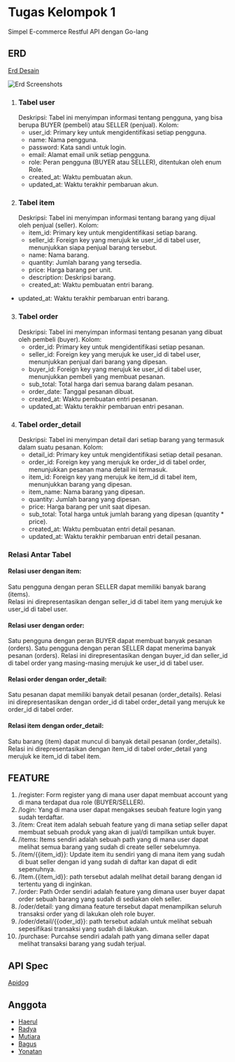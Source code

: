 
# Tugas Kelompok 1

Simpel E-commerce Restful API dengan Go-lang


## ERD
[Erd Desain](https://dbdiagram.io/d/Copy-of-E-commerce-SI-664de795f84ecd1d22db8741)

![Erd Screenshots](https://i.postimg.cc/tT9750zL/Copy-of-E-commerce-SI.png)

1. ### Tabel user
   Deskripsi: Tabel ini menyimpan informasi tentang pengguna, yang bisa berupa BUYER (pembeli) atau SELLER (penjual).
   Kolom:
    * user_id: Primary key untuk mengidentifikasi setiap pengguna.
    * name: Nama pengguna.
    * password: Kata sandi untuk login.
    * email: Alamat email unik setiap pengguna.
    * role: Peran pengguna (BUYER atau SELLER), ditentukan oleh enum Role.
    * created_at: Waktu pembuatan akun.
    * updated_at: Waktu terakhir pembaruan akun.
2. ### Tabel item
    Deskripsi: Tabel ini menyimpan informasi tentang barang yang dijual oleh penjual (seller).
    Kolom:
    * item_id: Primary key untuk mengidentifikasi setiap barang.
    * seller_id: Foreign key yang merujuk ke user_id di tabel user, menunjukkan siapa penjual barang tersebut.
    * name: Nama barang.
    * quantity: Jumlah barang yang tersedia.
    * price: Harga barang per unit.
    * description: Deskripsi barang.
    * created_at: Waktu pembuatan entri barang.
  * updated_at: Waktu terakhir pembaruan entri barang.
3. ### Tabel order
    Deskripsi: Tabel ini menyimpan informasi tentang pesanan yang dibuat oleh pembeli (buyer).
    Kolom:
    * order_id: Primary key untuk mengidentifikasi setiap pesanan.
    * seller_id: Foreign key yang merujuk ke user_id di tabel user, menunjukkan penjual dari barang yang dipesan.
    * buyer_id: Foreign key yang merujuk ke user_id di tabel user, menunjukkan pembeli yang membuat pesanan.
    * sub_total: Total harga dari semua barang dalam pesanan.
    * order_date: Tanggal pesanan dibuat.
    * created_at: Waktu pembuatan entri pesanan.
    * updated_at: Waktu terakhir pembaruan entri pesanan.
4. ### Tabel order_detail
    Deskripsi: Tabel ini menyimpan detail dari setiap barang yang termasuk dalam suatu pesanan.
    Kolom:
    * detail_id: Primary key untuk mengidentifikasi setiap detail pesanan.
    * order_id: Foreign key yang merujuk ke order_id di tabel order, menunjukkan pesanan mana detail ini termasuk.
    * item_id: Foreign key yang merujuk ke item_id di tabel item, menunjukkan barang yang dipesan.
    * item_name: Nama barang yang dipesan.
    * quantity: Jumlah barang yang dipesan.
    * price: Harga barang per unit saat dipesan.
    * sub_total: Total harga untuk jumlah barang yang dipesan (quantity * price).
    * created_at: Waktu pembuatan entri detail pesanan.
    * updated_at: Waktu terakhir pembaruan entri detail pesanan.


### Relasi Antar Tabel
#### Relasi user dengan item:
  Satu pengguna dengan peran SELLER dapat memiliki banyak barang (items).  
  Relasi ini direpresentasikan dengan seller_id di tabel item yang merujuk ke user_id di tabel user.
#### Relasi user dengan order:
  Satu pengguna dengan peran BUYER dapat membuat banyak pesanan (orders).
  Satu pengguna dengan peran SELLER dapat menerima banyak pesanan (orders).
  Relasi ini direpresentasikan dengan buyer_id dan seller_id di tabel order yang masing-masing merujuk ke user_id di tabel user.
#### Relasi order dengan order_detail:
  Satu pesanan dapat memiliki banyak detail pesanan (order_details). Relasi ini direpresentasikan dengan order_id di tabel order_detail yang merujuk ke order_id di tabel order.
#### Relasi item dengan order_detail:
  Satu barang (item) dapat muncul di banyak detail pesanan (order_details). Relasi ini direpresentasikan dengan item_id di tabel order_detail yang merujuk ke item_id di tabel item.

## FEATURE

1. /register: Form register yang di mana user dapat membuat account yang di mana terdapat dua role (BUYER/SELLER).
2. /login: Yang di mana user dapat mengakses seubah feature login yang sudah terdaftar.
3. /item: Creat item adalah sebuah feature yang di mana setiap seller dapat membuat sebuah produk yang akan di jual/di tampilkan untuk buyer.
4. /items: Items sendiri adalah sebuah path yang di mana user dapat melihat semua barang yang sudah di create seller sebelumnya.
5. /item/{{item_id}}: Update item itu sendiri yang di mana item yang sudah di buat seller dengan id yang sudah di daftar kan dapat di edit sepenuhnya.
6. /Item.{{item_id}}: path tersebut adalah melihat detail barang dengan id tertentu yang di inginkan.
7. /order: Path Order sendiri adalah feature yang dimana user buyer dapat order sebuah barang yang sudah di sediakan oleh seller.
8. /oder/detail: yang dimana feature tersebut dapat menampilkan seluruh transaksi order yang di lakukan oleh role buyer.
9. /oder/detail/{{oder_id}}: path tersebut adalah untuk melihat sebuah sepesifikasi transaksi yang sudah di lakukan.
10. /purchase: Purcahse sendiri adalah path yang dimana seller dapat melihat transaksi barang yang sudah terjual.

## API Spec

[Apidog](https://ve7gpwat88.apidog.io)


## Anggota

- [Haerul](https://www.github.com/haerul-umam)
- [Radya](https://www.github.com/Nrjtiii)
- [Mutiara](https://github.com/Mutiaraflv)
- [Bagus](https://github.com/ajusdwimantara)
- [Yonatan](https://github.com/yonatanpv)
